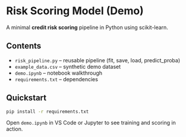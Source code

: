 # Risk Scoring Model (Demo)

A minimal **credit risk scoring** pipeline in Python using scikit-learn.

## Contents
- `risk_pipeline.py` – reusable pipeline (fit, save, load, predict_proba)
- `example_data.csv` – synthetic demo dataset
- `demo.ipynb` – notebook walkthrough
- `requirements.txt` – dependencies

## Quickstart
```bash
pip install -r requirements.txt
```

Open `demo.ipynb` in VS Code or Jupyter to see training and scoring in action.
